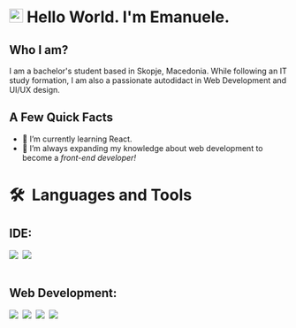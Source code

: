 # <img src="https://media.giphy.com/media/hvRJCLFzcasrR4ia7z/giphy.gif" width="25px"> Hello World. I'm Emanuele.

## Who I am?

<p>I am a bachelor's student based in Skopje, Macedonia. While following an IT study formation, I am also a passionate autodidact in Web Development and UI/UX design.</p>

## A Few Quick Facts

- 🌱 I’m currently learning React.
- 🔭 I’m always expanding my knowledge about web development to become a <em>front-end developer!</em>


# 🛠️&nbsp;&nbsp;Languages&nbsp;and&nbsp;Tools</br>

<h2>IDE:</h2> 
<a href="https://github.com/topics/visual-studio-code"><img src="https://img.shields.io/badge/VS_Code-0078D4?style=for-the-badge&logo=visual%20studio%20code&logoColor=white"/></a>&nbsp;
<a href="https://github.com/topics/remix"><img src="https://img.shields.io/badge/REMIX-3C3C3D?style=for-the-badge&logo=Ethereum&logoColor=white"/></a>&nbsp;

</br>

</br>
<h2>Web Development:</h2> 
<a href="https://github.com/topics/html5"><img src="https://img.shields.io/badge/HTML5-E34F26?style=for-the-badge&logo=html5&logoColor=white"/></a>&nbsp;
<a href="https://github.com/topics/css3"><img src="https://img.shields.io/badge/CSS3-1572B6?style=for-the-badge&logo=css3&logoColor=white"/></a>&nbsp;
<a href="https://github.com/topics/javascript"><img src="https://img.shields.io/badge/JavaScript-F7DF1E?style=for-the-badge&logo=javascript&logoColor=white"/></a>&nbsp;
<a href="https://github.com/topics/react"><img src="https://img.shields.io/badge/-React-61DAFB?style=for-the-badge&logo=react&logoColor=white"/></a>&nbsp;


